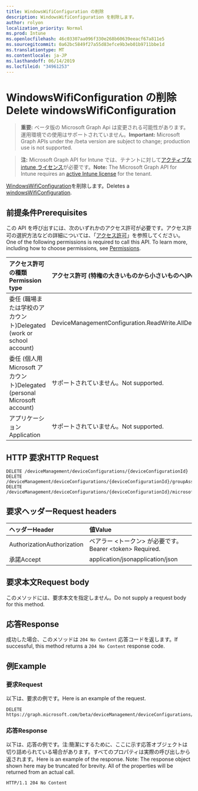 ```yaml
---
title: WindowsWifiConfiguration の削除
description: WindowsWifiConfiguration を削除します。
author: rolyon
localization_priority: Normal
ms.prod: Intune
ms.openlocfilehash: 46c03307aa096f330e268b60639eeacf67a811e5
ms.sourcegitcommit: 0a62bc5849f27a55d83efce9b3eb01b9711bbe1d
ms.translationtype: MT
ms.contentlocale: ja-JP
ms.lasthandoff: 06/14/2019
ms.locfileid: "34961253"
---
```

# <a name="delete-windowswificonfiguration"></a><span data-ttu-id="b684c-103">WindowsWifiConfiguration の削除</span><span class="sxs-lookup"><span data-stu-id="b684c-103">Delete windowsWifiConfiguration</span></span>

> <span data-ttu-id="b684c-104">**重要:** ベータ版の Microsoft Graph Api は変更される可能性があります。運用環境での使用はサポートされていません。</span><span class="sxs-lookup"><span data-stu-id="b684c-104">**Important:** Microsoft Graph APIs under the /beta version are subject to change; production use is not supported.</span></span>

> <span data-ttu-id="b684c-105">**注:** Microsoft Graph API for Intune では、テナントに対して[アクティブな intune ライセンス](https://go.microsoft.com/fwlink/?linkid=839381)が必要です。</span><span class="sxs-lookup"><span data-stu-id="b684c-105">**Note:** The Microsoft Graph API for Intune requires an [active Intune license](https://go.microsoft.com/fwlink/?linkid=839381) for the tenant.</span></span>

<span data-ttu-id="b684c-106">[WindowsWifiConfiguration](../resources/intune-deviceconfig-windowswificonfiguration.md)を削除します。</span><span class="sxs-lookup"><span data-stu-id="b684c-106">Deletes a [windowsWifiConfiguration](../resources/intune-deviceconfig-windowswificonfiguration.md).</span></span>

## <a name="prerequisites"></a><span data-ttu-id="b684c-107">前提条件</span><span class="sxs-lookup"><span data-stu-id="b684c-107">Prerequisites</span></span>
<span data-ttu-id="b684c-p101">この API を呼び出すには、次のいずれかのアクセス許可が必要です。アクセス許可の選択方法などの詳細については、「[アクセス許可](/graph/permissions-reference)」を参照してください。</span><span class="sxs-lookup"><span data-stu-id="b684c-p101">One of the following permissions is required to call this API. To learn more, including how to choose permissions, see [Permissions](/graph/permissions-reference).</span></span>

|<span data-ttu-id="b684c-110">アクセス許可の種類</span><span class="sxs-lookup"><span data-stu-id="b684c-110">Permission type</span></span>|<span data-ttu-id="b684c-111">アクセス許可 (特権の大きいものから小さいものへ)</span><span class="sxs-lookup"><span data-stu-id="b684c-111">Permissions (from most to least privileged)</span></span>|
|:---|:---|
|<span data-ttu-id="b684c-112">委任 (職場または学校のアカウント)</span><span class="sxs-lookup"><span data-stu-id="b684c-112">Delegated (work or school account)</span></span>|<span data-ttu-id="b684c-113">DeviceManagementConfiguration.ReadWrite.All</span><span class="sxs-lookup"><span data-stu-id="b684c-113">DeviceManagementConfiguration.ReadWrite.All</span></span>|
|<span data-ttu-id="b684c-114">委任 (個人用 Microsoft アカウント)</span><span class="sxs-lookup"><span data-stu-id="b684c-114">Delegated (personal Microsoft account)</span></span>|<span data-ttu-id="b684c-115">サポートされていません。</span><span class="sxs-lookup"><span data-stu-id="b684c-115">Not supported.</span></span>|
|<span data-ttu-id="b684c-116">アプリケーション</span><span class="sxs-lookup"><span data-stu-id="b684c-116">Application</span></span>|<span data-ttu-id="b684c-117">サポートされていません。</span><span class="sxs-lookup"><span data-stu-id="b684c-117">Not supported.</span></span>|

## <a name="http-request"></a><span data-ttu-id="b684c-118">HTTP 要求</span><span class="sxs-lookup"><span data-stu-id="b684c-118">HTTP Request</span></span>
<!-- {
  "blockType": "ignored"
}
-->
``` http
DELETE /deviceManagement/deviceConfigurations/{deviceConfigurationId}
DELETE /deviceManagement/deviceConfigurations/{deviceConfigurationId}/groupAssignments/{deviceConfigurationGroupAssignmentId}/deviceConfiguration
DELETE /deviceManagement/deviceConfigurations/{deviceConfigurationId}/microsoft.graph.windowsDomainJoinConfiguration/networkAccessConfigurations/{deviceConfigurationId}
```

## <a name="request-headers"></a><span data-ttu-id="b684c-119">要求ヘッダー</span><span class="sxs-lookup"><span data-stu-id="b684c-119">Request headers</span></span>
|<span data-ttu-id="b684c-120">ヘッダー</span><span class="sxs-lookup"><span data-stu-id="b684c-120">Header</span></span>|<span data-ttu-id="b684c-121">値</span><span class="sxs-lookup"><span data-stu-id="b684c-121">Value</span></span>|
|:---|:---|
|<span data-ttu-id="b684c-122">Authorization</span><span class="sxs-lookup"><span data-stu-id="b684c-122">Authorization</span></span>|<span data-ttu-id="b684c-123">ベアラー &lt;トークン&gt; が必要です。</span><span class="sxs-lookup"><span data-stu-id="b684c-123">Bearer &lt;token&gt; Required.</span></span>|
|<span data-ttu-id="b684c-124">承諾</span><span class="sxs-lookup"><span data-stu-id="b684c-124">Accept</span></span>|<span data-ttu-id="b684c-125">application/json</span><span class="sxs-lookup"><span data-stu-id="b684c-125">application/json</span></span>|

## <a name="request-body"></a><span data-ttu-id="b684c-126">要求本文</span><span class="sxs-lookup"><span data-stu-id="b684c-126">Request body</span></span>
<span data-ttu-id="b684c-127">このメソッドには、要求本文を指定しません。</span><span class="sxs-lookup"><span data-stu-id="b684c-127">Do not supply a request body for this method.</span></span>

## <a name="response"></a><span data-ttu-id="b684c-128">応答</span><span class="sxs-lookup"><span data-stu-id="b684c-128">Response</span></span>
<span data-ttu-id="b684c-129">成功した場合、このメソッドは `204 No Content` 応答コードを返します。</span><span class="sxs-lookup"><span data-stu-id="b684c-129">If successful, this method returns a `204 No Content` response code.</span></span>

## <a name="example"></a><span data-ttu-id="b684c-130">例</span><span class="sxs-lookup"><span data-stu-id="b684c-130">Example</span></span>

### <a name="request"></a><span data-ttu-id="b684c-131">要求</span><span class="sxs-lookup"><span data-stu-id="b684c-131">Request</span></span>
<span data-ttu-id="b684c-132">以下は、要求の例です。</span><span class="sxs-lookup"><span data-stu-id="b684c-132">Here is an example of the request.</span></span>
``` http
DELETE https://graph.microsoft.com/beta/deviceManagement/deviceConfigurations/{deviceConfigurationId}
```

### <a name="response"></a><span data-ttu-id="b684c-133">応答</span><span class="sxs-lookup"><span data-stu-id="b684c-133">Response</span></span>
<span data-ttu-id="b684c-p102">以下は、応答の例です。注:簡潔にするために、ここに示す応答オブジェクトは切り詰められている場合があります。すべてのプロパティは実際の呼び出しから返されます。</span><span class="sxs-lookup"><span data-stu-id="b684c-p102">Here is an example of the response. Note: The response object shown here may be truncated for brevity. All of the properties will be returned from an actual call.</span></span>
``` http
HTTP/1.1 204 No Content
```





